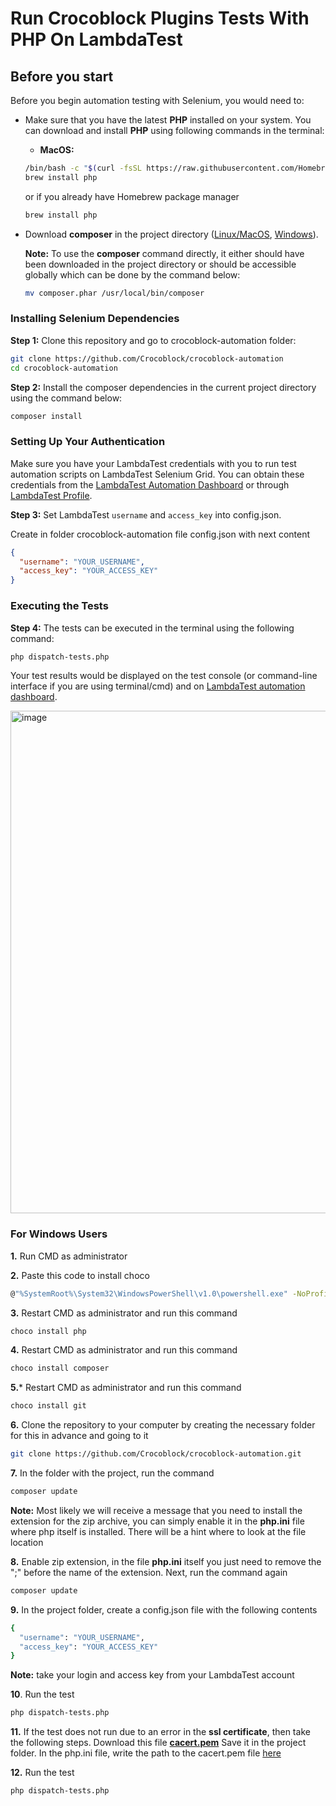 # Run Crocoblock Plugins Tests With PHP On LambdaTest

## Before you start

Before you begin automation testing with Selenium, you would need to:

* Make sure that you have the latest **PHP** installed on your system. You can download and install **PHP** using following commands in the terminal:

  * **MacOS:** 
  ```bash
  /bin/bash -c "$(curl -fsSL https://raw.githubusercontent.com/Homebrew/install/HEAD/install.sh)"
  brew install php
  ```
  or if you already have Homebrew package manager
  ```bash
  brew install php
  ```

* Download **composer** in the project directory ([Linux/MacOS](https://getcomposer.org/download/), [Windows](https://getcomposer.org/doc/00-intro.md#installation-windows)).

  **Note:** To use the **composer** command directly, it either should have been downloaded in the project directory or should be accessible globally which can be done by the command below:
  ```bash
  mv composer.phar /usr/local/bin/composer
  ```

### Installing Selenium Dependencies

**Step 1:** Clone this repository and go to crocoblock-automation folder:

```bash
git clone https://github.com/Crocoblock/crocoblock-automation
cd crocoblock-automation
```
**Step 2:** Install the composer dependencies in the current project directory using the command below:
```bash
composer install
```

### Setting Up Your Authentication

Make sure you have your LambdaTest credentials with you to run test automation scripts on LambdaTest Selenium Grid. You can obtain these credentials from the [LambdaTest Automation Dashboard](https://automation.lambdatest.com/build) or through [LambdaTest Profile](https://accounts.lambdatest.com/login).

**Step 3:** Set LambdaTest `username` and `access_key` into config.json.

Create in folder crocoblock-automation file config.json with next content

```json
{
  "username": "YOUR_USERNAME",
  "access_key": "YOUR_ACCESS_KEY"
}
```

### Executing the Tests

**Step 4:** The tests can be executed in the terminal using the following command:

```bash
php dispatch-tests.php
```
Your test results would be displayed on the test console (or command-line interface if you are using terminal/cmd) and on [LambdaTest automation dashboard](https://automation.lambdatest.com/build).

<img width="804" alt="image" src="https://github.com/Crocoblock/crocoblock-automation/assets/4987981/6d1bc3d8-c232-404d-be1e-8ff3f7903c66">

### For Windows Users ####

**1.** Run CMD as administrator

**2.** Paste this code to install choco

```bash
@"%SystemRoot%\System32\WindowsPowerShell\v1.0\powershell.exe" -NoProfile -InputFormat None -ExecutionPolicy Bypass -Command "iex ((New-Object System.Net.WebClient).DownloadString('https://chocolatey.org/install.ps1'))" && SET "PATH=%PATH%;%ALLUSERSPROFILE%\chocolatey\bin"
```

**3.** Restart CMD as administrator and run this command

```bash
choco install php
```

**4.** Restart CMD as administrator and run this command

```bash
choco install composer
```

**5.*** Restart CMD as administrator and run this command

```bash
choco install git
```

**6.** Clone the repository to your computer by creating the necessary folder for this in advance and going to it

```bash
git clone https://github.com/Crocoblock/crocoblock-automation.git
```

**7.** In the folder with the project, run the command
```bash
composer update
```

**Note:** Most likely we will receive a message that you need to install the extension for the zip archive, you can simply enable it in the **php.ini** file where php itself is installed. There will be a hint where to look at the file location

**8.** Enable zip extension, in the file **php.ini** itself you just need to remove the ";" before the name of the extension. Next, run the command again

```bash
composer update
```

**9.** In the project folder, create a config.json file with the following contents

```bash
{
  "username": "YOUR_USERNAME",
  "access_key": "YOUR_ACCESS_KEY"
}
```
**Note:** take your login and access key from your LambdaTest account
 
**10**. Run the test

```bash
php dispatch-tests.php
```

**11.** If the test does not run due to an error in the **ssl certificate**, then take the following steps. Download this file [**cacert.pem**](https://curl.se/ca/cacert.pem) Save it in the project folder. In the php.ini file, write the path to the cacert.pem file [here](https://tppr.me/W2T41)

**12.** Run the test

```bash
php dispatch-tests.php
```
